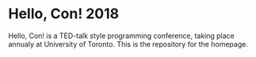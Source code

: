 # Hello, Con! 2018

Hello, Con! is a TED-talk style programming conference, taking place annualy at University of Toronto. This is the repository for the homepage.